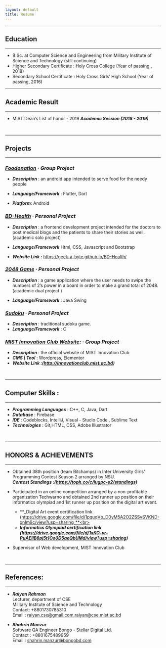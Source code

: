 ```yaml
---
layout: default
title: Resume
---
```


---

## Education

---

- B.Sc. at Computer Science and Engineering from Military Institute of Science and Technology (still continuing)
- Higher Secondary Certificate : Holy Cross College (Year of passing , 2018)
- Secondary School Certificate : Holy Cross Girls’ High School (Year of passing, 2016)

---

## Academic Result

---

- MIST Dean’s List of honor - 2019
  **_Academic Session (2018 - 2019)_**

<br/>

---

## Projects

---

### **_[Foodonation](https://github.com/Geek-a-Byte/Foodonation)_** &middot; **_Group Project_**

- **_Description_** :
  an android app intended to serve food for the needy people

- **_Language/Framework_** :
  Flutter, Dart

- **_Platform_**: Android

### **_[BD-Health](https://github.com/Geek-a-Byte/BD-Health)_** &middot; **_Personal Project_**

- **_Description_** :
  a frontend development project intended for the doctors to post medical blogs
  and the patients to share their stories as
  well. (academic solo project)

- **_Language/Framework_**
  Html, CSS, Javascript and Bootstrap
- **_Website Link :_** https://geek-a-byte.github.io/BD-Health/

### **_[2048 Game](https://github.com/Geek-a-Byte/Game2048)_** &middot; **_Personal Project_**

- **_Description_** : a game application where the user needs to swipe the numbers of 2’s power in a board in order to make a grand total of 2048. (academic dual project )

- **_Language/Framework_** : Java Swing

### **_[Sudoku](https://github.com/Geek-a-Byte/Sudoku)_** &middot; **_Personal Project_**

- **_Description_** : traditional sudoku game.
- **_Language/Framework_** : C

### **_[MIST Innovation Club Website](https://github.com/Geek-a-Byte/Sudoku):_** &middot; **_Group Project_**

- **_Description_** : the official website of MIST Innovation Club
- **_CMS &#124; Tool_** : Wordpress, Elementor
- **_Website Link :(http://innovationclub.mist.ac.bd)_**

<br/>

---

## Computer Skills :

---

- **_Programming Languages_** : C++, C, Java, Dart
- **_Database_** : Firebase
- **_IDE_** : Codeblocks, IntelliJ, Visual - Studio Code , Sublime Text
- **_Technologies_** : Git,HTML, CSS, Adobe Illustrator

<br/>

---

## HONORS & ACHIEVEMENTS

---

- Obtained 38th position (team Bitchamps) in Inter University Girls' Programming Contest Season 2 arranged by NSU.<br>
  **_Contest Standings :(https://toph.co/c/iugpc-s2/standings)_**

- Participated in an online competition arranged by a non-profitable organization Techwarno and obtained 2nd runner up position on their informatics olympiad and 1st runner up position on the digital art event.<br>

  - **_Digital Art event certification link (https://drive.google.com/file/d/1pquqVb_D0yM5A2O2ZSSvSVKND-xnIm9c/view?usp=sharing_**<br>
  - **_Informatics Olympiad certification link (https://drive.google.com/file/d/1xKO-vr-PuAEIIB8pj5t1Oo0D5aeQbUMd/view?usp=sharing)_**

- Supervisor of Web development, MIST Innovation Club

<br />

---

## References:

---

- **_Raiyan Rahman_** <br>
  Lecturer, department of CSE<br>
  Military Institute of Science and Technology<br>
  Contact: +8801730785310<br>
  Email : raiyan.cse@gmail.com,raiyan@cse.mist.ac.bd

- **_Shahrin Manzur_** <br>
  Software QA Engineer
  Bongo - Stellar Digital Ltd.<br>
  Contact : +8801675489959<br>
  Email : shahrin.manzur@bongobd.com
